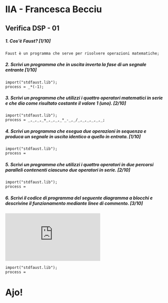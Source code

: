 # IIA - Francesca Becciu

## Verifica DSP - 01

##### 1. Cos'è Faust? [1/10]

```
Faust è un programma che serve per risolvere operazioni matematiche;
```

##### 2. Scrivi un programma che in uscita inverta la fase di un segnale entrante [1/10]

```
import("stdfaust.lib");
process = _*(-1);
```

##### 3. Scrivi un programma che utilizzi i quattro operatori matematici in serie e che dia come risultato costante il valore 1 (_uno_). [2/10]

```
import("stdfaust.lib");
process = _,_,_,_+_,_,_,_*_-_,_/_,_,_,_,_,_;
```

##### 4. Scrivi un programma che esegua due operazioni in sequenza e produca un segnale in uscita identico a quello in entrata. [1/10]

```
import("stdfaust.lib");
process = 
```

##### 5. Scrivi un programma che utilizzi i quattro operatori in due percorsi paralleli contenenti ciascuno due operatori in serie. [2/10]

```
import("stdfaust.lib");
process =
```

##### 6. Scrivi il codice di programma del seguente diagramma a blocchi e descrivine il funzionamento mediante linee di commento. [3/10]

![quattro somme parallele](https://github.com/LSSN/2019-11-21-2A-DSP/blob/master/process.pdf)

```
import("stdfaust.lib");
process =
```


# Ajo!
